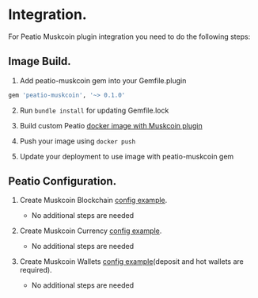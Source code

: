 # Integration.

For Peatio Muskcoin plugin integration you need to do the following steps:

## Image Build.

1. Add peatio-muskcoin gem into your Gemfile.plugin
```ruby
gem 'peatio-muskcoin', '~> 0.1.0'
```

2. Run `bundle install` for updating Gemfile.lock

3. Build custom Peatio [docker image with Muskcoin plugin](https://github.com/rubykube/peatio/blob/master/docs/plugins.md#build)

4. Push your image using `docker push`

5. Update your deployment to use image with peatio-muskcoin gem

## Peatio Configuration.

1. Create Muskcoin Blockchain [config example](../config/blockchains.yml).
    * No additional steps are needed

2. Create Muskcoin Currency [config example](../config/currencies.yml).
    * No additional steps are needed

3. Create Muskcoin Wallets [config example](../config/wallets.yml)(deposit and hot wallets are required).
    * No additional steps are needed
